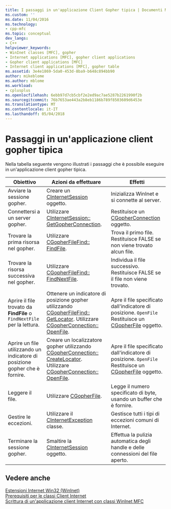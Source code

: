 ```yaml
---
title: I passaggi in un'applicazione Client Gopher tipica | Documenti Microsoft
ms.custom: ''
ms.date: 11/04/2016
ms.technology:
- cpp-mfc
ms.topic: conceptual
dev_langs:
- C++
helpviewer_keywords:
- WinInet classes [MFC], gopher
- Internet applications [MFC], gopher client applications
- Gopher client applications [MFC]
- Internet client applications [MFC], gopher table
ms.assetid: 3e4e1869-5da0-453d-8ba9-b648c894bb90
author: mikeblome
ms.author: mblome
ms.workload:
- cplusplus
ms.openlocfilehash: 6ebb97d7cb5cbf2e2ed9ac7ae5287b2261990f2b
ms.sourcegitcommit: 76b7653ae443a2b8eb1186b789f8503609d6453e
ms.translationtype: MT
ms.contentlocale: it-IT
ms.lasthandoff: 05/04/2018
---
```

# <a name="steps-in-a-typical-gopher-client-application"></a>Passaggi in un'applicazione client gopher tipica
Nella tabella seguente vengono illustrati i passaggi che è possibile eseguire in un'applicazione client gopher tipica.  
  
|Obiettivo|Azioni da effettuare|Effetti|  
|---------------|----------------------|-------------|  
|Avviare la sessione gopher.|Creare un [CInternetSession](../mfc/reference/cinternetsession-class.md) oggetto.|Inizializza WinInet e si connette al server.|  
|Connettersi a un server gopher.|Utilizzare [CInternetSession:: GetGopherConnection](../mfc/reference/cinternetsession-class.md#getgopherconnection).|Restituisce un [CGopherConnection](../mfc/reference/cgopherconnection-class.md) oggetto.|  
|Trovare la prima risorsa nel gopher.|Utilizzare [CGopherFileFind:: FindFile](../mfc/reference/cgopherfilefind-class.md#findfile).|Trova il primo file. Restituisce FALSE se non viene trovato alcun file.|  
|Trovare la risorsa successiva nel gopher.|Utilizzare [CGopherFileFind:: FindNextFile](../mfc/reference/cgopherfilefind-class.md#findnextfile).|Individua il file successivo. Restituisce FALSE se il file non viene trovato.|  
|Aprire il file trovato da **FindFile** o `FindNextFile` per la lettura.|Ottenere un indicatore di posizione gopher utilizzando [CGopherFileFind:: GetLocator](../mfc/reference/cgopherfilefind-class.md#getlocator). Utilizzare [CGopherConnection:: OpenFile](../mfc/reference/cgopherconnection-class.md#openfile).|Apre il file specificato dall'indicatore di posizione. `OpenFile` Restituisce un [CGopherFile](../mfc/reference/cgopherfile-class.md) oggetto.|  
|Aprire un file utilizzando un indicatore di posizione gopher che è fornire.|Creare un localizzatore gopher utilizzando [CGopherConnection:: CreateLocator](../mfc/reference/cgopherconnection-class.md#createlocator). Utilizzare [CGopherConnection:: OpenFile](../mfc/reference/cgopherconnection-class.md#openfile).|Apre il file specificato dall'indicatore di posizione. `OpenFile` Restituisce un [CGopherFile](../mfc/reference/cgopherfile-class.md) oggetto.|  
|Leggere il file.|Utilizzare [CGopherFile](../mfc/reference/cgopherfile-class.md).|Legge il numero specificato di byte, usando un buffer che è fornire.|  
|Gestire le eccezioni.|Utilizzare il [CInternetException](../mfc/reference/cinternetexception-class.md) classe.|Gestisce tutti i tipi di eccezioni comuni di Internet.|  
|Terminare la sessione gopher.|Smaltire la [CInternetSession](../mfc/reference/cinternetsession-class.md) oggetto.|Effettua la pulizia automatica degli handle e delle connessioni del file aperto.|  
  
## <a name="see-also"></a>Vedere anche  
 [Estensioni Internet Win32 (WinInet)](../mfc/win32-internet-extensions-wininet.md)   
 [Prerequisiti per le classi Client Internet](../mfc/prerequisites-for-internet-client-classes.md)   
 [Scrittura di un'applicazione client Internet con classi WinInet MFC](../mfc/writing-an-internet-client-application-using-mfc-wininet-classes.md)
